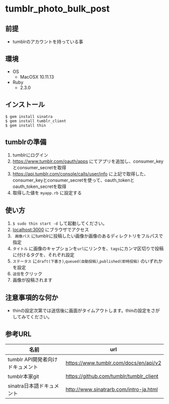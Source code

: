 # tumblr_photo_bulk_post

## 前提
* tumblrのアカウントを持っている事

## 環境
* OS
	* MacOSX 10.11.13
* Ruby
	* 2.3.0

## インストール
```
$ gem install sinatra
$ gem install tumblr_client
$ gem install thin
```

## tumblrの準備
1. tumblrにログイン
1. https://www.tumblr.com/oauth/apps にてアプリを追加し、consumer_keyとconsumer_secretを取得
1. https://api.tumblr.com/console/calls/user/info に上記で取得した、consumer_keyとconsumer_secretを使って、oauth_tokenとoauth_token_secretを取得
1. 取得した値を `myapp.rb` に設定する

## 使い方
1. `$ sudo thin start -d` して起動してください。
1. [localhost:3000](http://localhost:3000) にブラウザでアクセス
1. ` 画像パス` にtumblrに投稿したい画像か画像のあるディレクトリをフルパスで指定
1. `タイトル` に画像のキャプションを`url`にリンクを、`tags`にカンマ区切りで投稿に付けるタグを、それぞれ設定
1. `ステータス` に`draft(下書き)`,`queued(自動投稿)`,`published(即時投稿)` のいずれかを設定
1. `送信`をクリック
1. 画像が投稿されます

## 注意事項的な何か
* thinの設定次第では送信後に画面がタイムアウトします。thinの設定をさがしてみてください。


## 参考URL
名前 | url
---|---
tumblr API開発者向けドキュメント|https://www.tumblr.com/docs/en/api/v2
tumblr本家git|https://github.com/tumblr/tumblr_client
sinatra日本語ドキュメント|http://www.sinatrarb.com/intro-ja.html
 